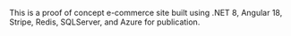 This is a proof of concept e-commerce site built using .NET 8, Angular 18, Stripe, Redis, SQLServer, and Azure for publication.
